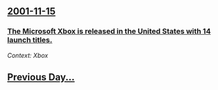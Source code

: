## [2001-11-15](/news/2001/11/15/index.md)

### [ The Microsoft Xbox is released in the United States with 14 launch titles.](/news/2001/11/15/the-microsoft-xbox-is-released-in-the-united-states-with-14-launch-titles.md)
_Context: Xbox_

## [Previous Day...](/news/2001/11/14/index.md)

